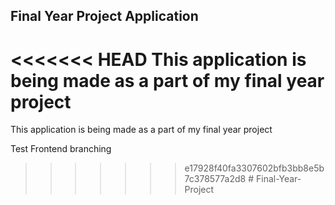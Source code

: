 ## Final Year Project Application

<<<<<<< HEAD
This application is being made as a part of my final year project
=======
This application is being made as a part of my final year project

Test Frontend branching
>>>>>>> e17928f40fa3307602bfb3bb8e5b7c378577a2d8
#   F i n a l - Y e a r - P r o j e c t  
 